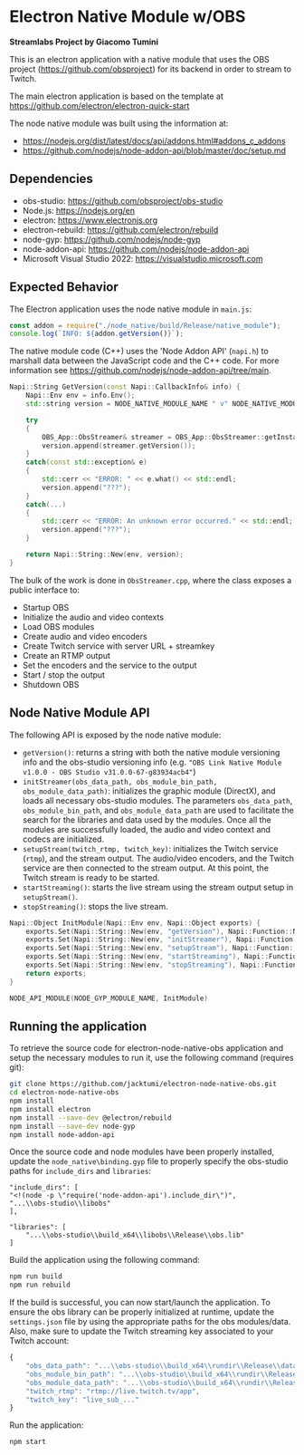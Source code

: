 # Electron Native Module w/OBS

**Streamlabs Project by Giacomo Tumini**

This is an electron application with a native module that uses the OBS project (https://github.com/obsproject) for its backend in order to stream to Twitch. 

The main electron application is based on the template at https://github.com/electron/electron-quick-start

The node native module was built using the information at:
- https://nodejs.org/dist/latest/docs/api/addons.html#addons_c_addons
- https://github.com/nodejs/node-addon-api/blob/master/doc/setup.md

## Dependencies
- obs-studio: https://github.com/obsproject/obs-studio
- Node.js: https://nodejs.org/en
- electron: https://www.electronjs.org
- electron-rebuild: https://github.com/electron/rebuild
- node-gyp: https://github.com/nodejs/node-gyp
- node-addon-api: https://github.com/nodejs/node-addon-api
- Microsoft Visual Studio 2022: https://visualstudio.microsoft.com

## Expected Behavior
The Electron application uses the node native module in `main.js`:

```javascript
const addon = require("./node_native/build/Release/native_module");
console.log(`INFO: ${addon.getVersion()}`);
```

The native module code (C++) uses the 'Node Addon API' (`napi.h`) to marshall data between the JavaScript code and the C++ code. For more information see https://github.com/nodejs/node-addon-api/tree/main.

```C++
Napi::String GetVersion(const Napi::CallbackInfo& info) {
    Napi::Env env = info.Env();
    std::string version = NODE_NATIVE_MODULE_NAME " v" NODE_NATIVE_MODULE_VERSION " - " OBS_STUDIO_NAME " v";

    try
    {
        OBS_App::ObsStreamer& streamer = OBS_App::ObsStreamer::getInstance();
        version.append(streamer.getVersion());
    }
    catch(const std::exception& e)
    {
        std::cerr << "ERROR: " << e.what() << std::endl;
        version.append("???");
    }
    catch(...)
    {
        std::cerr << "ERROR: An unknown error occurred." << std::endl;
        version.append("???");
    }

    return Napi::String::New(env, version);
}
```

The bulk of the work is done in `ObsStreamer.cpp`, where the class exposes a public interface to:

- Startup OBS
- Initialize the audio and video contexts
- Load OBS modules
- Create audio and video encoders
- Create Twitch service with server URL + streamkey
- Create an RTMP output
- Set the encoders and the service to the output
- Start / stop the output
- Shutdown OBS

## Node Native Module API
The following API is exposed by the node native module:
- `getVersion()`: returns a string with both the native module versioning info and the obs-studio versioning info (e.g. `"OBS Link Native Module v1.0.0 - OBS Studio v31.0.0-67-g83934acb4"`)
- `initStreamer(obs_data_path, obs_module_bin_path, obs_module_data_path)`: initializes the graphic module (DirectX), and loads all necessary obs-studio modules. The parameters `obs_data_path`, `obs_module_bin_path`, and `obs_module_data_path` are used to facilitate the search for the libraries and data used by the modules. Once all the modules are successfully loaded, the audio and video context and codecs are initialized.
- `setupStream(twitch_rtmp, twitch_key)`: initializes the Twitch service (`rtmp`), and the stream output. The audio/video encoders, and the Twitch service are then connected to the stream output. At this point, the Twitch stream is ready to be started.
- `startStreaming()`: starts the live stream using the stream output setup in `setupStream()`.
- `stopStreaming()`: stops the live stream.

```C++
Napi::Object InitModule(Napi::Env env, Napi::Object exports) {
    exports.Set(Napi::String::New(env, "getVersion"), Napi::Function::New(env, GetVersion));
    exports.Set(Napi::String::New(env, "initStreamer"), Napi::Function::New(env, InitializeStreamer));
    exports.Set(Napi::String::New(env, "setupStream"), Napi::Function::New(env, SetupStream));
    exports.Set(Napi::String::New(env, "startStreaming"), Napi::Function::New(env, StartStreaming));
    exports.Set(Napi::String::New(env, "stopStreaming"), Napi::Function::New(env, StopStreaming));
    return exports;
}

NODE_API_MODULE(NODE_GYP_MODULE_NAME, InitModule)
```

## Running the application

To retrieve the source code for electron-node-native-obs application and setup the necessary modules to run it, use the following command (requires git):

```bash
git clone https://github.com/jacktumi/electron-node-native-obs.git
cd electron-node-native-obs
npm install
npm install electron
npm install --save-dev @electron/rebuild
npm install --save-dev node-gyp
npm install node-addon-api
```
Once the source code and node modules have been properly installed, update the `node_native\binding.gyp` file to properly specify the obs-studio paths for `include_dirs` and `libraries`:

```gyp
"include_dirs": [
"<!(node -p \"require('node-addon-api').include_dir\")",
"...\\obs-studio\\libobs"
],
```
```gyp
"libraries": [
    "...\\obs-studio\\build_x64\\libobs\\Release\\obs.lib"
]
```

Build the application using the following command:

```bash
npm run build
npm run rebuild
```

If the build is successful, you can now start/launch the application. To ensure the obs library can be properly initialized at runtime, update the `settings.json` file by using the appropriate paths for the obs modules/data. Also, make sure to update the Twitch streaming key associated to your Twitch account:

```javascript
{
    "obs_data_path": "...\\obs-studio\\build_x64\\rundir\\Release\\data\\libobs",
    "obs_module_bin_path": "...\\obs-studio\\build_x64\\rundir\\Release\\obs-plugins\\64bit",
    "obs_module_data_path": "...\\obs-studio\\build_x64\\rundir\\Release\\data\\obs-plugins",
    "twitch_rtmp": "rtmp://live.twitch.tv/app",
    "twitch_key": "live_sub_..."
}
```

Run the application:

```bash
npm start
```